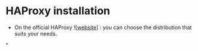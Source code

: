# HAProxy installation

* On the official HAProxy ![[website](https://www.haproxy.com/)] : you can choose the distribution that suits your needs.

```bash
* 
```

